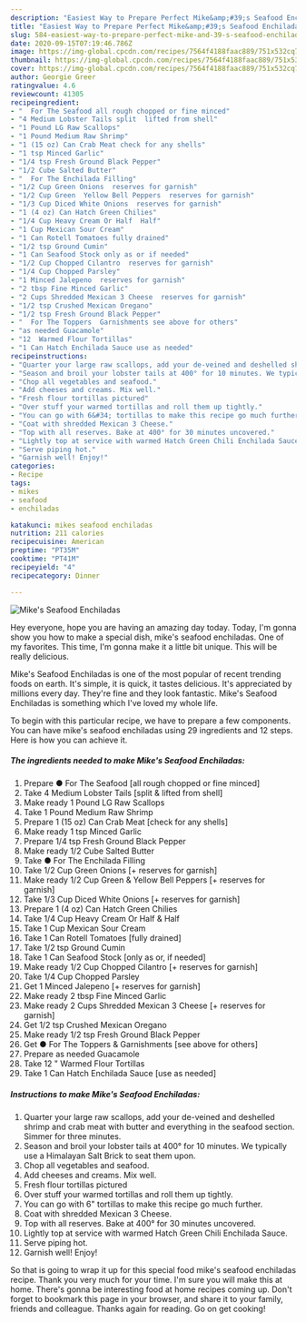 ```yaml
---
description: "Easiest Way to Prepare Perfect Mike&amp;#39;s Seafood Enchiladas"
title: "Easiest Way to Prepare Perfect Mike&amp;#39;s Seafood Enchiladas"
slug: 584-easiest-way-to-prepare-perfect-mike-and-39-s-seafood-enchiladas
date: 2020-09-15T07:19:46.786Z
image: https://img-global.cpcdn.com/recipes/7564f4188faac889/751x532cq70/mikes-seafood-enchiladas-recipe-main-photo.jpg
thumbnail: https://img-global.cpcdn.com/recipes/7564f4188faac889/751x532cq70/mikes-seafood-enchiladas-recipe-main-photo.jpg
cover: https://img-global.cpcdn.com/recipes/7564f4188faac889/751x532cq70/mikes-seafood-enchiladas-recipe-main-photo.jpg
author: Georgie Greer
ratingvalue: 4.6
reviewcount: 41305
recipeingredient:
- "  For The Seafood all rough chopped or fine minced"
- "4 Medium Lobster Tails split  lifted from shell"
- "1 Pound LG Raw Scallops"
- "1 Pound Medium Raw Shrimp"
- "1 (15 oz) Can Crab Meat check for any shells"
- "1 tsp Minced Garlic"
- "1/4 tsp Fresh Ground Black Pepper"
- "1/2 Cube Salted Butter"
- "  For The Enchilada Filling"
- "1/2 Cup Green Onions  reserves for garnish"
- "1/2 Cup Green  Yellow Bell Peppers  reserves for garnish"
- "1/3 Cup Diced White Onions  reserves for garnish"
- "1 (4 oz) Can Hatch Green Chilies"
- "1/4 Cup Heavy Cream Or Half  Half"
- "1 Cup Mexican Sour Cream"
- "1 Can Rotell Tomatoes fully drained"
- "1/2 tsp Ground Cumin"
- "1 Can Seafood Stock only as or if needed"
- "1/2 Cup Chopped Cilantro  reserves for garnish"
- "1/4 Cup Chopped Parsley"
- "1 Minced Jalepeno  reserves for garnish"
- "2 tbsp Fine Minced Garlic"
- "2 Cups Shredded Mexican 3 Cheese  reserves for garnish"
- "1/2 tsp Crushed Mexican Oregano"
- "1/2 tsp Fresh Ground Black Pepper"
- "  For The Toppers  Garnishments see above for others"
- "as needed Guacamole"
- "12  Warmed Flour Tortillas"
- "1 Can Hatch Enchilada Sauce use as needed"
recipeinstructions:
- "Quarter your large raw scallops, add your de-veined and deshelled shrimp and crab meat with butter and everything in the seafood section. Simmer for three minutes."
- "Season and broil your lobster tails at 400° for 10 minutes. We typically use a Himalayan Salt Brick to seat them upon."
- "Chop all vegetables and seafood."
- "Add cheeses and creams. Mix well."
- "Fresh flour tortillas pictured"
- "Over stuff your warmed tortillas and roll them up tightly."
- "You can go with 6&#34; tortillas to make this recipe go much further."
- "Coat with shredded Mexican 3 Cheese."
- "Top with all reserves. Bake at 400° for 30 minutes uncovered."
- "Lightly top at service with warmed Hatch Green Chili Enchilada Sauce."
- "Serve piping hot."
- "Garnish well! Enjoy!"
categories:
- Recipe
tags:
- mikes
- seafood
- enchiladas

katakunci: mikes seafood enchiladas 
nutrition: 211 calories
recipecuisine: American
preptime: "PT35M"
cooktime: "PT41M"
recipeyield: "4"
recipecategory: Dinner

---
```



![Mike&#39;s Seafood Enchiladas](https://img-global.cpcdn.com/recipes/7564f4188faac889/751x532cq70/mikes-seafood-enchiladas-recipe-main-photo.jpg)

Hey everyone, hope you are having an amazing day today. Today, I'm gonna show you how to make a special dish, mike&#39;s seafood enchiladas. One of my favorites. This time, I'm gonna make it a little bit unique. This will be really delicious.



Mike&#39;s Seafood Enchiladas is one of the most popular of recent trending foods on earth. It's simple, it is quick, it tastes delicious. It's appreciated by millions every day. They're fine and they look fantastic. Mike&#39;s Seafood Enchiladas is something which I've loved my whole life.


To begin with this particular recipe, we have to prepare a few components. You can have mike&#39;s seafood enchiladas using 29 ingredients and 12 steps. Here is how you can achieve it.

<!--inarticleads1-->

##### The ingredients needed to make Mike&#39;s Seafood Enchiladas:

1. Prepare  ● For The Seafood [all rough chopped or fine minced]
1. Take 4 Medium Lobster Tails [split &amp; lifted from shell]
1. Make ready 1 Pound LG Raw Scallops
1. Take 1 Pound Medium Raw Shrimp
1. Prepare 1 (15 oz) Can Crab Meat [check for any shells]
1. Make ready 1 tsp Minced Garlic
1. Prepare 1/4 tsp Fresh Ground Black Pepper
1. Make ready 1/2 Cube Salted Butter
1. Take  ● For The Enchilada Filling
1. Take 1/2 Cup Green Onions [+ reserves for garnish]
1. Make ready 1/2 Cup Green &amp; Yellow Bell Peppers [+ reserves for garnish]
1. Take 1/3 Cup Diced White Onions [+ reserves for garnish]
1. Prepare 1 (4 oz) Can Hatch Green Chilies
1. Take 1/4 Cup Heavy Cream Or Half &amp; Half
1. Take 1 Cup Mexican Sour Cream
1. Take 1 Can Rotell Tomatoes [fully drained]
1. Take 1/2 tsp Ground Cumin
1. Take 1 Can Seafood Stock [only as or, if needed]
1. Make ready 1/2 Cup Chopped Cilantro [+ reserves for garnish]
1. Take 1/4 Cup Chopped Parsley
1. Get 1 Minced Jalepeno [+ reserves for garnish]
1. Make ready 2 tbsp Fine Minced Garlic
1. Make ready 2 Cups Shredded Mexican 3 Cheese [+ reserves for garnish]
1. Get 1/2 tsp Crushed Mexican Oregano
1. Make ready 1/2 tsp Fresh Ground Black Pepper
1. Get  ● For The Toppers &amp; Garnishments [see above for others]
1. Prepare as needed Guacamole
1. Take 12 &#34; Warmed Flour Tortillas
1. Take 1 Can Hatch Enchilada Sauce [use as needed]




<!--inarticleads2-->

##### Instructions to make Mike&#39;s Seafood Enchiladas:

1. Quarter your large raw scallops, add your de-veined and deshelled shrimp and crab meat with butter and everything in the seafood section. Simmer for three minutes.
1. Season and broil your lobster tails at 400° for 10 minutes. We typically use a Himalayan Salt Brick to seat them upon.
1. Chop all vegetables and seafood.
1. Add cheeses and creams. Mix well.
1. Fresh flour tortillas pictured
1. Over stuff your warmed tortillas and roll them up tightly.
1. You can go with 6&#34; tortillas to make this recipe go much further.
1. Coat with shredded Mexican 3 Cheese.
1. Top with all reserves. Bake at 400° for 30 minutes uncovered.
1. Lightly top at service with warmed Hatch Green Chili Enchilada Sauce.
1. Serve piping hot.
1. Garnish well! Enjoy!




So that is going to wrap it up for this special food mike&#39;s seafood enchiladas recipe. Thank you very much for your time. I'm sure you will make this at home. There's gonna be interesting food at home recipes coming up. Don't forget to bookmark this page in your browser, and share it to your family, friends and colleague. Thanks again for reading. Go on get cooking!
